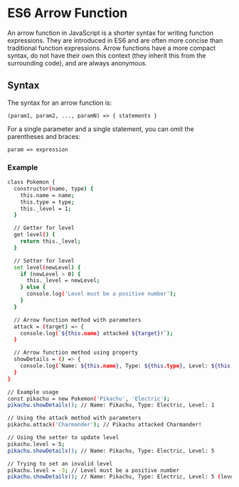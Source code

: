 <!-- @format -->

# ES6 Arrow Function

An arrow function in JavaScript is a shorter syntax for writing function expressions. They are introduced in ES6 and are often more concise than traditional function expressions. Arrow functions have a more compact syntax, do not have their own this context (they inherit this from the surrounding code), and are always anonymous.

## Syntax

The syntax for an arrow function is:

```
(param1, param2, ..., paramN) => { statements }

```

For a single parameter and a single statement, you can omit the parentheses and braces:

```
param => expression
```

### Example

```sh
class Pokemon {
  constructor(name, type) {
    this.name = name;
    this.type = type;
    this._level = 1;
  }

  // Getter for level
  get level() {
    return this._level;
  }

  // Setter for level
  set level(newLevel) {
    if (newLevel > 0) {
      this._level = newLevel;
    } else {
      console.log('Level must be a positive number');
    }
  }

  // Arrow function method with parameters
  attack = (target) => {
    console.log(`${this.name} attacked ${target}!`);
  }

  // Arrow function method using property
  showDetails = () => {
    console.log(`Name: ${this.name}, Type: ${this.type}, Level: ${this.level}`);
  }
}

// Example usage
const pikachu = new Pokemon('Pikachu', 'Electric');
pikachu.showDetails(); // Name: Pikachu, Type: Electric, Level: 1

// Using the attack method with parameters
pikachu.attack('Charmander'); // Pikachu attacked Charmander!

// Using the setter to update level
pikachu.level = 5;
pikachu.showDetails(); // Name: Pikachu, Type: Electric, Level: 5

// Trying to set an invalid level
pikachu.level = -3; // Level must be a positive number
pikachu.showDetails(); // Name: Pikachu, Type: Electric, Level: 5 (level remains unchanged)

```


